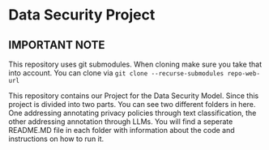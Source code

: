 # Data Security Project

## IMPORTANT NOTE
This repository uses git submodules. When cloning make sure you take that into account. 
You can clone via `git clone --recurse-submodules repo-web-url`


This repository contains our Project for the Data Security Model. Since this project is divided into two parts. You can see two different folders in here. One addressing annotating privacy policies through text classification, the other addressing annotation through LLMs. 
You will find a seperate README.MD file in each folder with information about the code and instructions on how to run it.  